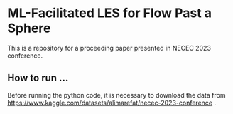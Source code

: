 # ML-Facilitated LES for Flow Past a Sphere
This is a repository for a proceeding paper presented in NECEC 2023 conference. 

## How to run ...
Before running the python code, it is necessary to download the data from https://www.kaggle.com/datasets/alimarefat/necec-2023-conference .

